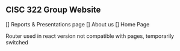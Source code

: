 ## CISC 322 Group Website
[] Reports & Presentations page
[] About us
[] Home Page

Router used in react version not compatible with pages, temporarily switched
